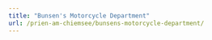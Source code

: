 ```yaml
---
title: "Bunsen's Motorcycle Department"
url: /prien-am-chiemsee/bunsens-motorcycle-department/
---
```

